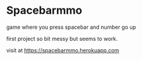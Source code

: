# Spacebarmmo
game where you press spacebar and number go up

first project so bit messy but seems to work.


visit at https://spacebarmmo.herokuapp.com
